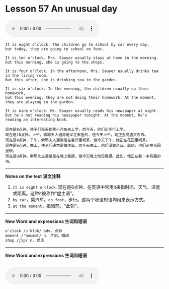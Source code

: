 # Lesson 57 An unusual day

​<audio id="audio" controls="" loop="loop">
    <source id="mp3" src="https://online1.tingclass.net/lesson/shi0529/0000/16/57.mp3"> 
</audio>

```
It is eight o'clock. The children go to school by car every day, 
but today, they are going to school on foot.

It is ten o'clock. Mrs. Sawyer usually stays at home in the morning, 
but this morning, she is going to the shops.

It is four o'clock. In the afternoon, Mrs. Sawyer usually drinks tea in the living room. 
But this after, she is drinking tea in the garden.

It is six o'clock. In the evening, the children usually do their homework,
but this evening, they are not doing their homework. At the moment, they are playing in the garden.

It is nine o'clock. Mr. Sawyer usually reads his newspaper at night. 
But he's not reading his newspaper tonight. At the moment, he's reading an interesting book.

现在是8点钟。孩子们每天都乘小汽车去上学，而今天，他们正步行上学。
现在是10点钟。上午，索耶夫人通常是呆在家里的，但今天上午，她正去商店买东西。 
现在是4点钟，下午，索耶夫人通常是在客厅里喝茶，但今天下午，她正在花园里喝茶。
现在是6点钟。晚上，孩子们通常是做作业，而今天晚上，他们没做企业。此刻，他们正在花园里玩。 
现在是9点钟。索耶先生通常是在晚上看报，但今天晚上他没看报。此刻，他正在看一本有趣的书。
```

------------
**Notes on the text 课文注释**
1. `It is eight o'clock`. 现在是8点钟。在英语中常用it来指时间、天气、温度或距离。这种it被称作“虚主语”。
2. `by car`，乘汽车。`on foot`，步行。这两个状语短语均用来表示方式。
3. `at the moment`，指眼前，“此刻”。

-------------
**New Word and expressions 生词和短语**
```markdown
o'clock /ɔ'klɔk/ adv. 点钟
moment /'məumət/ n. 片刻，瞬间
shop /ʃɔp/ n. 商店
```
-------------

**New Word and expressions 生词和短语**
```markdown

```

<audio id="audio" controls="" loop="loop">
    <source id="mp3" src="https://i.xiao84.com/en-nce/1mp3-en/lesson58.mp3">
</audio>